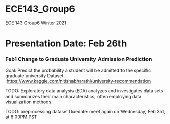 # ECE143_Group6
ECE 143  Group6 Winter 2021

# Presentation Date: Feb 26th


### Feb1 Change to Graduate University Admission Prediction

Goal: Predict the probability a student will be admitted to the specific graduate university
Dataset :https://www.kaggle.com/nitishabharathi/university-recommendation

TODO: Exploratory data analysis (EDA) analyzes and investigates data sets and summarizes their main characteristics, often employing data visualization methods.

TODO: preprocessing dataset
Duedate: meet again on Wednesday, Feb 3rd, at 8:00PM PST



